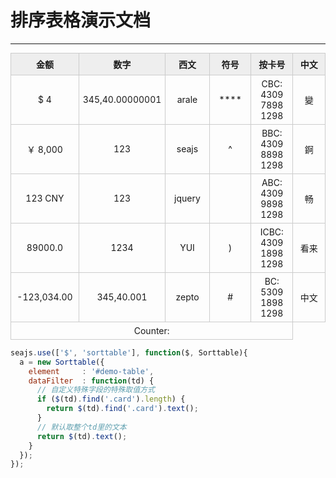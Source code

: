 # 排序表格演示文档

---
<style type="text/css">
  .sort-table{
    font-size: 14px;
  }
  .sort-table td,
  .sort-table th{
    border: 1px solid #ccc;
    width: 140px;
    text-align: center;
    padding: 5px 4px;
  }
  .sort-table th{
    padding: 7px 6px;
    font-weight: bold;
    background-color: #eee;
  }
</style>

<table id='demo-table' class='sort-table'>
  <thead>
    <tr>
      <th>金额</th>
      <th>数字</th>
      <th>西文</th>
      <th>符号</th>
      <th>按卡号</th>
      <th>中文</th>
    </tr>
  </thead>
  <tbody>
    <tr>
      <td>$ 4</td>
      <td>345,40.00000001</td>
      <td>arale</td>
      <td>****</td>
      <td>CBC: <span class='card'>4309 7898 1298</span></td>
      <td>變</td>
    </tr>
    <tr>
      <td>￥ 8,000</td>
      <td>123</td>
      <td>seajs</td>
      <td>^</td>
      <td>BBC: <span class='card'>4309 8898 1298</span></td>
      <td>錒</td>
    </tr>
    <tr>
      <td>123 CNY</td>
      <td>123</td>
      <td>jquery</td>
      <td></td>
      <td>ABC: <span class='card'>4309 9898 1298</span></td>
      <td>畅</td>
    </tr>
    <tr>
      <td>89000.0</td>
      <td>1234</td>
      <td>YUI</td>
      <td>)</td>
      <td>ICBC: <span class='card'>4309 1898 1298</span></td>
      <td>看来</td>
    </tr>
    <tr>
      <td>-123,034.00</td>
      <td>345,40.001</td>
      <td>zepto</td>
      <td>#</td>
      <td>BC: <span class='card'>5309 1898 1298</span></td>
      <td>中文</td>
    </tr>
  </tbody>
 <tfoot>
    <tr>
      <td colspan='5'>Counter: </td>
    </tr>
  </tfoot>
</table>

````javascript
seajs.use(['$', 'sorttable'], function($, Sorttable){
  a = new Sorttable({
    element     : '#demo-table',
    dataFilter  : function(td) {
      // 自定义特殊字段的特殊取值方式
      if ($(td).find('.card').length) {
        return $(td).find('.card').text();
      }
      // 默认取整个td里的文本
      return $(td).text();
    }
  });
});
````
